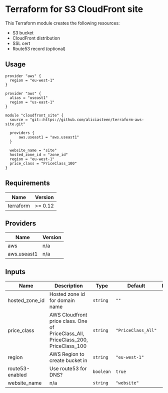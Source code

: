 # Terraform for S3 CloudFront site

This Terraform module creates the following resources:
- S3 bucket
- CloudFront distribution
- SSL cert
- Route53 record (optional)

## Usage
```
provider "aws" {
  region = "eu-west-1"
}

provider "aws" {
  alias = "useast1"
  region = "us-east-1"
}

module "cloudfront_site" {
  source = "git::https://github.com/aliciasteen/terraform-aws-site.git"

  providers {
      aws.useast1 = "aws.useast1"
  }

  website_name = "site"
  hosted_zone_id = "zone_id"
  region = "eu-west-1"
  price_class = "PriceClass_100"
}

```
## Requirements

| Name | Version |
|------|---------|
| terraform | >= 0.12 |

## Providers

| Name | Version |
|------|---------|
| aws | n/a |
| aws.useast1 | n/a |

## Inputs

| Name | Description | Type | Default | Required |
|------|-------------|------|---------|:--------:|
| hosted\_zone\_id | Hosted zone id for domain name | `string` | `""` | no |
| price\_class | AWS Cloudfront price class. One of PriceClass\_All, PriceClass\_200, PriceClass\_100 | `string` | `"PriceClass_All"` | no |
| region | AWS Region to create bucket in | `string` | `"eu-west-1"` | no |
| route53-enabled | Use route53 for DNS? | `boolean` | `true` | no |
| website\_name | n/a | `string` | `"website"` | no |
